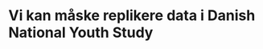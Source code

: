 # Vi kan måske replikere data i Danish National Youth Study	
<!-- #service/research-idea# -->

<!-- #service #service/research-idea/2. shapeable# -->

<!-- {BearID:5CDEBAA8-C803-49CA-BAE5-F73DD98C8266-8050-00001403A0AF281C} -->
